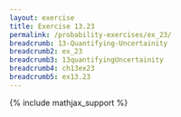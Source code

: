 ```yaml
---
layout: exercise
title: Exercise 13.23
permalink: /probability-exercises/ex_23/
breadcrumb: 13-Quantifying-Uncertainity
breadcrumb2: ex_23
breadcrumb3: 13quantifyingUncertainity
breadcrumb4: ch13ex23
breadcrumb5: ex13.23
---
```


{% include mathjax_support %}

